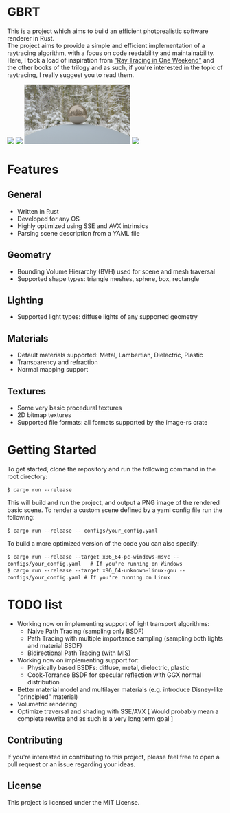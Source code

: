 # GBRT
This is a project which aims to build an efficient photorealistic software renderer in Rust.  
The project aims to provide a simple and efficient implementation of a raytracing algorithm, with a focus on code readability and maintainability.  
Here, I took a load of inspiration from ["Ray Tracing in One Weekend"](https://raytracing.github.io/books/RayTracingInOneWeekend.html) and the other books of the trilogy and as such, if you're interested in the topic of raytracing, I really suggest you to read them.

<p float="left">
    <img width="49%" src="https://raw.githubusercontent.com/giulianbiolo/gbrt/master/outputs/spheres_in_sphere.png">
    <img width="49%" src="https://raw.githubusercontent.com/giulianbiolo/gbrt/master/outputs/spheres_jet.png">
    <img width="49%" src="https://raw.githubusercontent.com/giulianbiolo/gbrt/master/outputs/skybox_winter.png">
    <img width="49%" src="https://raw.githubusercontent.com/giulianbiolo/gbrt/master/outputs/stormtroopers.png">
</p>

Features
========

General
---------

* Written in Rust
* Developed for any OS
* Highly optimized using SSE and AVX intrinsics
* Parsing scene description from a YAML file
  
Geometry
--------

* Bounding Volume Hierarchy (BVH) used for scene and mesh traversal
* Supported shape types: triangle meshes, sphere, box, rectangle

Lighting
--------

* Supported light types: diffuse lights of any supported geometry

Materials
---------

* Default materials supported: Metal, Lambertian, Dielectric, Plastic
* Transparency and refraction
* Normal mapping support

Textures
--------

* Some very basic procedural textures
* 2D bitmap textures
* Supported file formats: all formats supported by the image-rs crate

Getting Started
===============

To get started, clone the repository and run the following command in the root directory:

    $ cargo run --release

This will build and run the project, and output a PNG image of the rendered basic scene.
To render a custom scene defined by a yaml config file run the following:

    $ cargo run --release -- configs/your_config.yaml

To build a more optimized version of the code you can also specify:

    $ cargo run --release --target x86_64-pc-windows-msvc -- configs/your_config.yaml   # If you're running on Windows
    $ cargo run --release --target x86_64-unknown-linux-gnu -- configs/your_config.yaml # If you're running on Linux

TODO list
=========

* Working now on implementing support of light transport algorithms:
  * Naive Path Tracing (sampling only BSDF)
  * Path Tracing with multiple importance sampling (sampling both lights and material BSDF)
  * Bidirectional Path Tracing (with MIS)
* Working now on implementing support for:
  * Physically based BSDFs: diffuse, metal, dielectric, plastic
  * Cook-Torrance BSDF for specular reflection with GGX normal distribution
* Better material model and multilayer materials (e.g. introduce Disney-like "principled" material)
* Volumetric rendering
* Optimize traversal and shading with SSE/AVX [ Would probably mean a complete rewrite and as such is a very long term goal ]

Contributing
------------

If you're interested in contributing to this project, please feel free to open a pull request or an issue regarding your ideas.

License
-------

This project is licensed under the MIT License.
